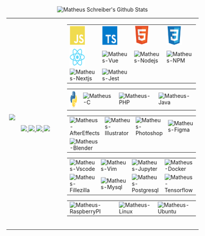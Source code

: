 <div align="center">
  <img width=500 src="https://github-readme-stats.vercel.app/api?username=matheusschreiber&show_icons=true&theme=dracula" alt="Matheus Schreiber's Github Stats"/>
</div>

<table style="line-stroke:0px" align="center">
  <tr>
    <td width=300>
      <img width=100% src="https://github-readme-stats.vercel.app/api/top-langs/?username=matheusschreiber&langs_count=8&theme=dracula"/>
      <div align="center" style="margin-top:10px">
        <a href="https://www.linkedin.com/in/matheus-schreiber-49472321a/">
        <img src="https://img.shields.io/badge/Linkedin-0A66C2?&logo=linkedin&style=flat-square&logoColor=white" target="_blank">
        </a>
        <a href="https://www.instagram.com/schreiber_matheus/">
        <img src="https://img.shields.io/badge/Instagram-FF3882?&logo=instagram&style=flat-square&logoColor=white" target="_blank">
        </a>
        <a href="https://mailto:matheusmeier.sch2341@gmail.com">
        <img src="https://img.shields.io/badge/Gmail-EA4335?&logo=gmail&style=flat-square&logoColor=white" target="_blank">
        </a>
        <a href="https://discordapp.com/users/8444">
        <img src="https://img.shields.io/badge/Discord-404EED?&logo=discord&style=flat-square&logoColor=white" target="_blank">
        </a>
      </div>
    </td>
    <td width=300>
      <table>
      <tr>
        <td><img align="center" alt="Matheus-Js" height="50" width="40" src="https://raw.githubusercontent.com/devicons/devicon/master/icons/javascript/javascript-plain.svg"/></td>
        <td><img align="center" alt="Matheus-Ts" height="50" width="40" src="https://raw.githubusercontent.com/devicons/devicon/master/icons/typescript/typescript-plain.svg"/></td>
        <td><img aligns="center" alt="Matheus-HTML" height="50" width="40" src="https://raw.githubusercontent.com/devicons/devicon/master/icons/html5/html5-original.svg"/></td>
        <td><img align="center" alt="Matheus-CSS" height="50" width="40" src="https://raw.githubusercontent.com/devicons/devicon/master/icons/css3/css3-original.svg"/></td>
      </tr>
      <tr>
        <td><img align="center" alt="Matheus-React" height="50" width="40" src="https://raw.githubusercontent.com/devicons/devicon/master/icons/react/react-original.svg"/></td>
        <td><img align="center" alt="Matheus-Vue" height="50" width="40" src="https://cdn.jsdelivr.net/gh/devicons/devicon/icons/vuejs/vuejs-original.svg"/></td>
        <td><img align="center" alt="Matheus-Nodejs" height="50" width="40" src="https://cdn.jsdelivr.net/gh/devicons/devicon/icons/nodejs/nodejs-original.svg" /></td>
        <td><img align="center" alt="Matheus-NPM" height="50" width="40" src="https://cdn.jsdelivr.net/gh/devicons/devicon/icons/npm/npm-original-wordmark.svg" /></td>
      </tr>
        <td><img align="center" alt="Matheus-Nextjs" height="50" width="40" src="https://cdn.jsdelivr.net/gh/devicons/devicon/icons/nextjs/nextjs-original.svg" /></td>
        <td><img align="center" alt="Matheus-Jest" height="50" width="40" src="https://cdn.jsdelivr.net/gh/devicons/devicon/icons/jest/jest-plain.svg" /></td>
      </tr>
    </table>
    <table>
      <tr>
        <td><img align="center" alt="Matheus-Python" height="50" width="40" src="https://raw.githubusercontent.com/devicons/devicon/master/icons/python/python-original.svg"/></td>
        <td><img align="center" alt="Matheus-C" height="50" width="40" src="https://cdn.jsdelivr.net/gh/devicons/devicon/icons/c/c-original.svg"/></td>
        <td><img align="center" alt="Matheus-PHP" height="50" width="40" src="https://cdn.jsdelivr.net/gh/devicons/devicon/icons/php/php-original.svg"/></td>
        <td><img align="center" alt="Matheus-Java" height="50" width="40" src="https://cdn.jsdelivr.net/gh/devicons/devicon/icons/java/java-original.svg"/></td>
      </tr>
    </table>
    <table>
      <tr>
        <td><img align="center" alt="Matheus-AfterEffects" height="50" width="40" src="https://cdn.jsdelivr.net/gh/devicons/devicon/icons/aftereffects/aftereffects-original.svg"/></td>
        <td><img align="center" alt="Matheus-Illustrator" height="50" width="40" src="https://cdn.jsdelivr.net/gh/devicons/devicon/icons/illustrator/illustrator-line.svg" /></td>
        <td><img align="center" alt="Matheus-Photoshop" height="50" width="40" src="https://cdn.jsdelivr.net/gh/devicons/devicon/icons/photoshop/photoshop-line.svg" /></td>
        <td><img align="center" alt="Matheus-Figma" height="50" width="40" src="https://cdn.jsdelivr.net/gh/devicons/devicon/icons/figma/figma-original.svg" /></td>
      </tr>
      <tr>
        <td><img align="center" alt="Matheus-Blender" height="50" width="40" src="https://cdn.jsdelivr.net/gh/devicons/devicon/icons/blender/blender-original.svg" /></td>
      </tr>
    </table>
    <table>
      <tr>
        <td><img align="center" alt="Matheus-Vscode" height="50" width="40" src="https://cdn.jsdelivr.net/gh/devicons/devicon/icons/vscode/vscode-original.svg" /></td>
        <td><img align="center" alt="Matheus-Vim" height="50" width="40" src="https://cdn.jsdelivr.net/gh/devicons/devicon/icons/vim/vim-original.svg" /></td>
        <td><img align="center" alt="Matheus-Jupyter" height="50" width="40" src="https://cdn.jsdelivr.net/gh/devicons/devicon/icons/jupyter/jupyter-original.svg" /></td>
        <td><img align="center" alt="Matheus-Docker" height="50" width="40" src="https://cdn.jsdelivr.net/gh/devicons/devicon/icons/docker/docker-original.svg" /></td>
      </tr>
      <tr>
        <td><img align="center" alt="Matheus-Fillezilla" height="50" width="40" src="https://cdn.jsdelivr.net/gh/devicons/devicon/icons/filezilla/filezilla-plain.svg" /></td>
        <td><img align="center" alt="Matheus-Mysql" height="50" width="40" src="https://cdn.jsdelivr.net/gh/devicons/devicon/icons/mysql/mysql-original.svg" /></td>
        <td><img align="center" alt="Matheus-Postgresql" height="50" width="40" src="https://cdn.jsdelivr.net/gh/devicons/devicon/icons/postgresql/postgresql-original.svg" /></td>
        <td><img align="center" alt="Matheus-Tensorflow" height="50" width="40" src="https://cdn.jsdelivr.net/gh/devicons/devicon/icons/tensorflow/tensorflow-original.svg" /></td>
      </tr>
    </table>
    <table>
      <tr>
        <td><img align="center" alt="Matheus-RaspberryPI" height="50" width="40" src="https://cdn.jsdelivr.net/gh/devicons/devicon/icons/raspberrypi/raspberrypi-original.svg" /></td>
        <td><img align="center" alt="Matheus-Linux" height="50" width="40" src="https://cdn.jsdelivr.net/gh/devicons/devicon/icons/linux/linux-original.svg" /></td>
        <td><img align="center" alt="Matheus-Ubuntu" height="50" width="40" src="https://cdn.jsdelivr.net/gh/devicons/devicon/icons/ubuntu/ubuntu-plain.svg" /></td>
        </td>
      </tr>
    </table>
<br>
